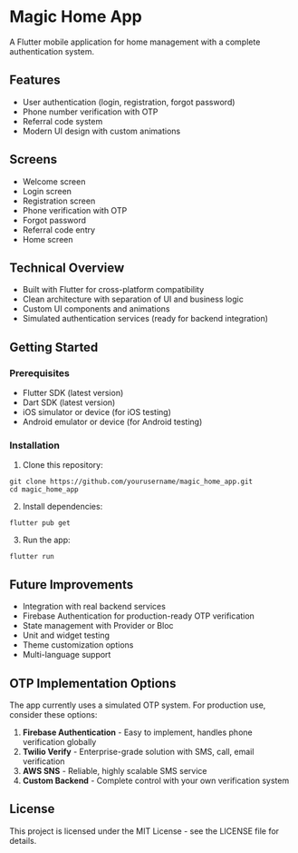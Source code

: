 # Magic Home App

A Flutter mobile application for home management with a complete authentication system.

## Features

- User authentication (login, registration, forgot password)
- Phone number verification with OTP
- Referral code system
- Modern UI design with custom animations

## Screens

- Welcome screen
- Login screen
- Registration screen
- Phone verification with OTP
- Forgot password
- Referral code entry
- Home screen

## Technical Overview

- Built with Flutter for cross-platform compatibility
- Clean architecture with separation of UI and business logic
- Custom UI components and animations
- Simulated authentication services (ready for backend integration)

## Getting Started

### Prerequisites

- Flutter SDK (latest version)
- Dart SDK (latest version)
- iOS simulator or device (for iOS testing)
- Android emulator or device (for Android testing)

### Installation

1. Clone this repository:
```
git clone https://github.com/yourusername/magic_home_app.git
cd magic_home_app
```

2. Install dependencies:
```
flutter pub get
```

3. Run the app:
```
flutter run
```

## Future Improvements

- Integration with real backend services
- Firebase Authentication for production-ready OTP verification
- State management with Provider or Bloc
- Unit and widget testing
- Theme customization options
- Multi-language support

## OTP Implementation Options

The app currently uses a simulated OTP system. For production use, consider these options:

1. **Firebase Authentication** - Easy to implement, handles phone verification globally
2. **Twilio Verify** - Enterprise-grade solution with SMS, call, email verification
3. **AWS SNS** - Reliable, highly scalable SMS service
4. **Custom Backend** - Complete control with your own verification system

## License

This project is licensed under the MIT License - see the LICENSE file for details.
